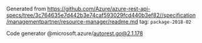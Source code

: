 Generated from https://github.com/Azure/azure-rest-api-specs/tree/3c764635e7d442b3e74caf593029fcd440b3ef82//specification/managementpartner/resource-manager/readme.md tag: `package-2018-02`

Code generator @microsoft.azure/autorest.go@2.1.178



